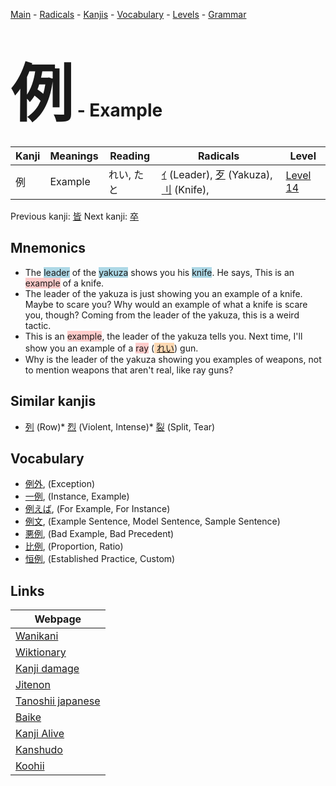<style> bigfont {font-size: 100px}</style>
[Main](../README.md) -
[Radicals](../radicals.md) -
[Kanjis](../kanjis.md) -
[Vocabulary](../vocabulary.md) -
[Levels](../levels.md) -
[Grammar](../grammar.md)
# <bigfont> 例</bigfont> - Example 

| Kanji | Meanings | Reading | Radicals | Level |
| --- | --- | --- | --- | --- |
| 例 | Example | れい, たと | [ｲ](../radicals/ｲ.md) (Leader), [歹](../radicals/歹.md) (Yakuza), [刂](../radicals/刂.md) (Knife),  | [Level 14](../levels/wk_level14.md) |

Previous kanji: [皆](皆.md) Next kanji: [卒](卒.md) 

## Mnemonics
 * The <span style="background-color:#ADD8E6"> leader</span> of the <span style="background-color:#ADD8E6"> yakuza</span> shows you his <span style="background-color:#ADD8E6"> knife</span>. He says, This is an <span style="background-color:#ffcccb"> example</span> of a knife.
* The leader of the yakuza is just showing you an example of a knife. Maybe to scare you? Why would an example of what a knife is scare you, though? Coming from the leader of the yakuza, this is a weird tactic.
* This is an <span style="background-color:#ffcccb"> example</span>, the leader of the yakuza tells you. Next time, I'll show you an example of a <span style="background-color:#ffcccb"> ray</span> (<span style="background-color:#fed8b1"> [れい](https://jisho.org/search/れい)</span>) gun.
* Why is the leader of the yakuza showing you examples of weapons, not to mention weapons that aren't real, like ray guns?


## Similar kanjis
 * [列](列.md) (Row)* [烈](烈.md) (Violent, Intense)* [裂](裂.md) (Split, Tear)


## Vocabulary
 * [例外](../vocabulary/例.md), (Exception)
* [一例](../vocabulary/例.md), (Instance, Example)
* [例えば](../vocabulary/例.md), (For Example, For Instance)
* [例文](../vocabulary/例.md), (Example Sentence, Model Sentence, Sample Sentence)
* [悪例](../vocabulary/例.md), (Bad Example, Bad Precedent)
* [比例](../vocabulary/例.md), (Proportion, Ratio)
* [恒例](../vocabulary/例.md), (Established Practice, Custom)



## Links 

| Webpage |
| --- |
| [Wanikani          ](https://www.wanikani.com/kanji/例) |
| [Wiktionary        ](https://en.wiktionary.org/wiki/例) |
| [Kanji damage      ](http://www.kanjidamage.com/kanji/search?utf8=✓&q=例) |
| [Jitenon           ](https://jitenon.com/kanji/例) |
| [Tanoshii japanese ](https://www.tanoshiijapanese.com/dictionary/kanji.cfm?k=例) |
| [Baike             ](https://baike.baidu.com/item/例) |
| [Kanji Alive       ](https://app.kanjialive.com/例) |
| [Kanshudo          ](https://www.kanshudo.com/searchmn?q=例) |
| [Koohii            ](https://kanji.koohii.com/study/kanji/例) |
